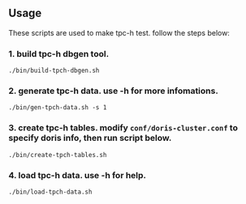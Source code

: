 <!--
Licensed to the Apache Software Foundation (ASF) under one
or more contributor license agreements.  See the NOTICE file
distributed with this work for additional information
regarding copyright ownership.  The ASF licenses this file
to you under the Apache License, Version 2.0 (the
"License"); you may not use this file except in compliance
with the License.  You may obtain a copy of the License at

  http://www.apache.org/licenses/LICENSE-2.0

Unless required by applicable law or agreed to in writing,
software distributed under the License is distributed on an
"AS IS" BASIS, WITHOUT WARRANTIES OR CONDITIONS OF ANY
KIND, either express or implied.  See the License for the
specific language governing permissions and limitations
under the License.
-->

## Usage

These scripts are used to make tpc-h test.
follow the steps below:

### 1. build tpc-h dbgen tool.

    ./bin/build-tpch-dbgen.sh

### 2. generate tpc-h data. use -h for more infomations.

    ./bin/gen-tpch-data.sh -s 1

### 3. create tpc-h tables. modify `conf/doris-cluster.conf` to specify doris info, then run script below.

    ./bin/create-tpch-tables.sh

### 4. load tpc-h data. use -h for help.

    ./bin/load-tpch-data.sh

